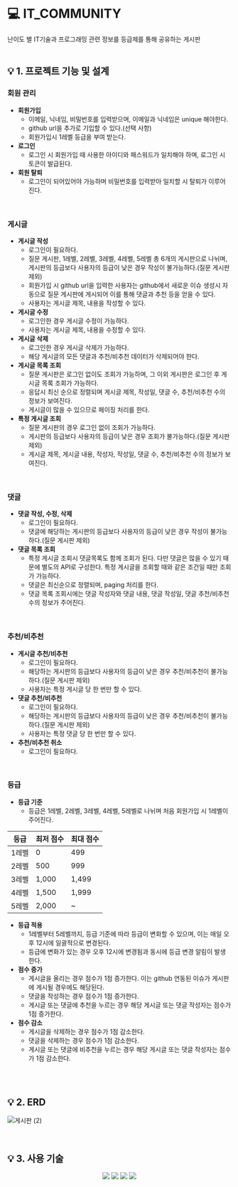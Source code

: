 # 💻 IT_COMMUNITY
난이도 별 IT기술과 프로그래밍 관련 정보를 등급제를 통해 공유하는 게시판
<br/>
<br/>
## 💡 1. 프로젝트 기능 및 설계

### 회원 관리
- **회원가입**
  - 이메일, 닉네임, 비밀번호를 입력받으며, 이메일과 닉네임은 unique 해야한다.
  - github url을 추가로 기입할 수 있다.(선택 사항)
  - 회원가입시 1레벨 등급을 부여 받는다.
- **로그인**
  - 로그인 시 회원가입 때 사용한 아이디와 패스워드가 일치해야 하며, 로그인 시 토큰이 발급된다.
- **회원 탈퇴**
  - 로그인이 되어있어야 가능하며 비밀번호를 입력받아 일치할 시 탈퇴가 이루어진다.  
<br/>

### 게시글
- **게시글 작성**
  - 로그인이 필요하다.
  - 질문 게시판, 1레벨, 2레벨, 3레벨, 4레벨, 5레벨 총 6개의 게시판으로 나뉘며, 게시판의 등급보다 사용자의 등급이 낮은 경우 작성이 불가능하다.(질문 게시판 제외)
  - 회원가입 시 github url을 입력한 사용자는 github에서 새로운 이슈 생성시 자동으로 질문 게시판에 게시되어 이를 통해 댓글과 추천 등을 얻을 수 있다.
  - 사용자는 게시글 제목, 내용을 작성할 수 있다.
- **게시글 수정**
  - 로그인한 경우 게시글 수정이 가능하다.
  - 사용자는 게시글 제목, 내용을 수정할 수 있다.
- **게시글 삭제**
  - 로그인한 경우 게시글 삭제가 가능하다.
  - 해당 게시글의 모든 댓글과 추천/비추천 데이터가 삭제되어야 한다.
- **게시글 목록 조회**
  - 질문 게시판은 로그인 없이도 조회가 가능하며, 그 이외 게시판은 로그인 후 게시글 목록 조회가 가능하다.
  - 응답시 최신 순으로 정렬되며 게시글 제목, 작성일, 댓글 수, 추천/비추천 수의 정보가 보여진다.
  - 게시글이 많을 수 있으므로 페이징 처리를 한다.
- **특정 게시글 조회**
  - 질문 게시판의 경우 로그인 없이 조회가 가능하다.
  - 게시판의 등급보다 사용자의 등급이 낮은 경우 조회가 불가능하다.(질문 게시판 제외)
  - 게시글 제목, 게시글 내용, 작성자, 작성일, 댓글 수, 추천/비추천 수의 정보가 보여진다.  
<br/>

### 댓글
- **댓글 작성, 수정, 삭제**
  - 로그인이 필요하다.
  - 댓글에 해당하는 게시판의 등급보다 사용자의 등급이 낮은 경우 작성이 불가능하다.(질문 게시판 제외)
- **댓글 목록 조회**
  - 특정 게시글 조회시 댓글목록도 함께 조회가 된다. 다만 댓글은 많을 수 있기 때문에 별도의 API로 구성한다. 특정 게시글을 조회할 때와 같은 조건일 때만 조회가 가능하다.
  - 댓글은 최신순으로 정렬되며, paging 처리를 한다.
  - 댓글 목록 조회시에는 댓글 작성자와 댓글 내용, 댓글 작성일, 댓글 추천/비추천 수의 정보가 주어진다.  
<br/>

### 추천/비추천
- **게시글 추천/비추천**
  - 로그인이 필요하다.
  - 해당하는 게시판의 등급보다 사용자의 등급이 낮은 경우 추천/비추천이 불가능하다.(질문 게시판 제외)
  - 사용자는 특정 게시글 당 한 번만 할 수 있다.
- **댓글 추천/비추천**
  - 로그인이 필요하다.
  - 해당하는 게시판의 등급보다 사용자의 등급이 낮은 경우 추천/비추천이 불가능하다.(질문 게시판 제외)
  - 사용자는 특정 댓글 당 한 번만 할 수 있다.
- **추천/비추천 취소**
  - 로그인이 필요하다.  
<br/>

### 등급
- **등급 기준**
  - 등급은 1레벨, 2레벨, 3레벨, 4레벨, 5레벨로 나뉘며 처음 회원가입 시 1레벨이 주어진다.

| 등급 | 최저 점수 | 최대 점수 |
| --- | --- | --- |
| 1레벨 | 0 | 499 |
| 2레벨 | 500 | 999 |
| 3레벨 | 1,000 | 1,499 |
| 4레벨 | 1,500 | 1,999 |
| 5레벨 | 2,000 | ~ |

- **등급 적용**
  - 1레벨부터 5레벨까지, 등급 기준에 따라 등급이 변화할 수 있으며, 이는 매일 오후 12시에 일괄적으로 변경된다.
  - 등급에 변화가 있는 경우 오후 12시에 변경됨과 동시에 등급 변경 알림이 발생한다.
- **점수 증가**
  - 게시글을 올리는 경우 점수가 1점 증가한다. 이는 github 연동된 이슈가 게시판에 게시될 경우에도 해당된다.
  - 댓글을 작성하는 경우 점수가 1점 증가한다.
  - 게시글 또는 댓글에 추천을 누르는 경우 해당 게시글 또는 댓글 작성자는 점수가 1점 증가한다.
- **점수 감소**
  - 게시글을 삭제하는 경우 점수가 1점 감소한다.
  - 댓글을 삭제하는 경우 점수가 1점 감소한다.
  - 게시글 또는 댓글에 비추천을 누르는 경우 해당 게시글 또는 댓글 작성자는 점수가 1점 감소한다.
<br/>
<br/>
  

## 💡 2. ERD
![게시판 (2)](https://github.com/kny5579/board/assets/95288763/0d239276-106b-4207-bccb-c6f6f0e2fe09)


<br/>

## 💡 3. 사용 기술
<div align=center> 
  <img src="https://img.shields.io/badge/java-007396?style=for-the-badge&logo=java&logoColor=white"> 
  <img src="https://img.shields.io/badge/spring-6DB33F?style=for-the-badge&logo=spring&logoColor=white"> 
  <img src="https://img.shields.io/badge/mysql-4479A1?style=for-the-badge&logo=mysql&logoColor=white"> 
  <img src="https://img.shields.io/badge/git-F05032?style=for-the-badge&logo=git&logoColor=white">
</div>

